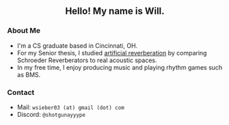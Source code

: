 <h2 align="center"> Hello! My name is Will. </h2>

### About Me
- I'm a CS graduate based in Cincinnati, OH.
- For my Senior thesis, I studied [artificial reverberation](https://ccrma.stanford.edu/~jos/pasp/Artificial_Reverberation.html) by comparing Schroeder Reverberators to real acoustic spaces.
- In my free time, I enjoy producing music and playing rhythm games such as BMS.

### Contact
- Mail: ```wsieber03 (at) gmail (dot) com```
- Discord: ```@shotgunayyype```

<!--
**ShotgunApe/ShotgunApe** is a ✨ _special_ ✨ repository because its `README.md` (this file) appears on your GitHub profile.

Here are some ideas to get you started:

- 🔭 I’m currently working on ...
- 🌱 I’m currently learning ...
- 👯 I’m looking to collaborate on ...
- 🤔 I’m looking for help with ...
- 💬 Ask me about ...
- 📫 How to reach me: ...
- 😄 Pronouns: ...
- ⚡ Fun fact: ...
-->
